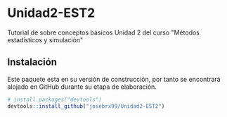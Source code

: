 <!-- README.md is generated from README.Rmd. Please edit that file -->

# Unidad2-EST2

<!-- badges: start -->
<!-- badges: end -->

Tutorial de sobre conceptos básicos Unidad 2 del curso "Métodos estadísticos y simulación"

## Instalación

Este paquete esta en su versión de construcción, por tanto se encontrará
alojado en GitHub durante su etapa de elaboración.

``` r
# install.packages("devtools")
devtools::install_github("josebrx99/Unidad2-EST2")
```